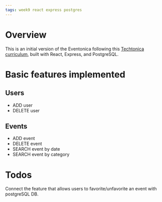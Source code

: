 ```yaml
---
tags: week9 react express postgres
---
```


# Overview

This is an initial version of the Eventonica following this [Techtonica curriculum](https://github.com/Techtonica/curriculum/blob/main/projects/eventonica-react/README.md), built with React, Express, and PostgreSQL. 

# Basic features implemented
## Users
- ADD user
- DELETE user
## Events
- ADD event
- DELETE event
- SEARCH event by date
- SEARCH event by category

# Todos

Connect the feature that allows users to favorite/unfavorite an event with postgreSQL DB.
